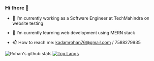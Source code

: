 ### Hi there 👋
- 🔭 I’m currently working as a Software Engineer at TechMahindra on website testing
- 🌱 I’m currently learning web development using MERN stack

- 📫 How to reach me: kadamrohan76@gmail.com / 7588279935

![Rohan's github stats](https://github-readme-stats.vercel.app/api?username=rohankadam1395&count_private=true&show_icons=true)
[![Top Langs](https://github-readme-stats.vercel.app/api/top-langs/?username=rohankadam1395)](https://github.com/rohankadam1395/github-readme-stats)
<!--
**rohankadam1395/rohankadam1395** is a ✨ _special_ ✨ repository because its `README.md` (this file) appears on your GitHub profile.

Here are some ideas to get you started:

- 🔭 I’m currently working on ...
- 🌱 I’m currently learning ...
- 👯 I’m looking to collaborate on ...
- 🤔 I’m looking for help with ...
- 💬 Ask me about ...
- 📫 How to reach me: ...
- 😄 Pronouns: ...
- ⚡ Fun fact: ...
-->
